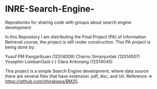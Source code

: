 # INRE-Search-Engine-
Repositories for sharing code with groups about search engine development

In this Repository I am distributing the Final Project (PA) of Information Retrieval course, the project is still under construction. This PA project is being done by:

Yusuf PM Pangaribuan (12S14009)
Charno Simanjuntak (12S14007)
Yosephin LumbanGaol (-)
Clara Aritonang (12S14045)

This project is a simple Search Engine development, where data source there are several files that have extension: pdf, doc, and txt.
Reference => https://github.com/nhirakawa/BM25.
